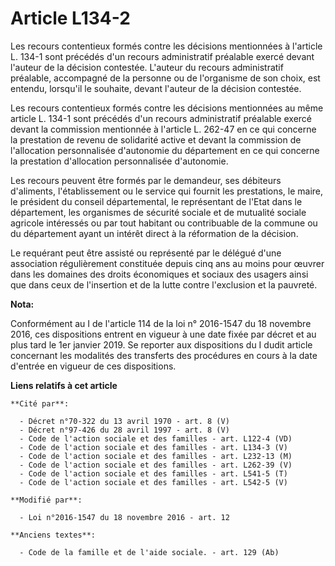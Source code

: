 # Article L134-2

Les recours contentieux formés contre les décisions mentionnées à l'article L. 134-1 sont précédés d'un recours administratif
préalable exercé devant l'auteur de la décision contestée. L'auteur du recours administratif préalable, accompagné de la
personne ou de l'organisme de son choix, est entendu, lorsqu'il le souhaite, devant l'auteur de la décision contestée. 

Les recours contentieux formés contre les décisions mentionnées au même article L. 134-1 sont précédés d'un recours
administratif préalable exercé devant la commission mentionnée à l'article L. 262-47 en ce qui concerne la prestation de
revenu de solidarité active et devant la commission de l'allocation personnalisée d'autonomie du département en ce qui
concerne la prestation d'allocation personnalisée d'autonomie. 

Les recours peuvent être formés par le demandeur, ses débiteurs d'aliments, l'établissement ou le service qui fournit les
prestations, le maire, le président du conseil départemental, le représentant de l'Etat dans le département, les organismes
de sécurité sociale et de mutualité sociale agricole intéressés ou par tout habitant ou contribuable de la commune ou du
département ayant un intérêt direct à la réformation de la décision. 

Le requérant peut être assisté ou représenté par le délégué d'une association régulièrement constituée depuis cinq ans au
moins pour œuvrer dans les domaines des droits économiques et sociaux des usagers ainsi que dans ceux de l'insertion et de la
lutte contre l'exclusion et la pauvreté.

**Nota:**

Conformément au I de l'article 114 de la loi n° 2016-1547 du 18 novembre 2016, ces dispositions entrent en vigueur à une date
fixée par décret et au plus tard le 1er janvier 2019. Se reporter aux dispositions du I dudit article concernant les
modalités des transferts des procédures en cours à la date d'entrée en vigueur de ces dispositions.

**Liens relatifs à cet article**

	**Cité par**:

	  - Décret n°70-322 du 13 avril 1970 - art. 8 (V)
	  - Décret n°97-426 du 28 avril 1997 - art. 8 (V)
	  - Code de l'action sociale et des familles - art. L122-4 (VD)
	  - Code de l'action sociale et des familles - art. L134-3 (V)
	  - Code de l'action sociale et des familles - art. L232-13 (M)
	  - Code de l'action sociale et des familles - art. L262-39 (V)
	  - Code de l'action sociale et des familles - art. L541-5 (T)
	  - Code de l'action sociale et des familles - art. L542-5 (V)

	**Modifié par**:

	  - Loi n°2016-1547 du 18 novembre 2016 - art. 12

	**Anciens textes**:

	  - Code de la famille et de l'aide sociale. - art. 129 (Ab)
